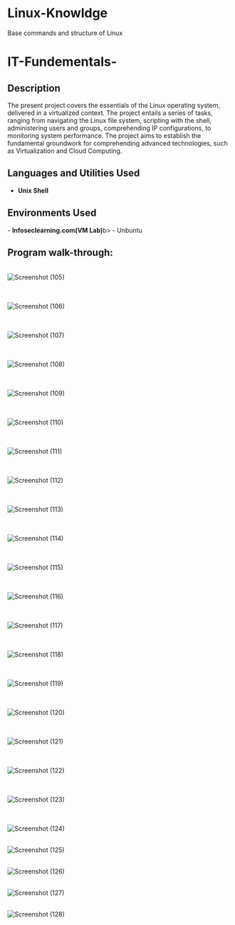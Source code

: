 # Linux-Knowldge
Base commands and structure of Linux 
# IT-Fundementals-

<h2>Description</h2>
The present project covers the essentials of the Linux operating system, delivered in a virtualized context. The project entails a series of tasks, ranging from navigating the Linux file system, scripting with the shell, 
administering users and groups, comprehending IP configurations, to monitoring system performance. The project aims to establish the fundamental groundwork for comprehending advanced technologies, such as Virtualization and Cloud Computing.
<br />


<h2>Languages and Utilities Used</h2>

- <b>Unix Shell</b> 


<h2>Environments Used </h2>
- <b>Infoseclearning.com(VM Lab)</b>b>
- <b></b>Unbuntu</b>



<h2>Program walk-through:</h2>

<p align="center">

<br />![Screenshot (105)](https://github.com/Radel024/Linux-Knowldge/assets/137848295/a80c85c3-2dd0-4382-84f7-74700ac8c035)
<br />
<br />
 

<br />![Screenshot (106)](https://github.com/Radel024/Linux-Knowldge/assets/137848295/823dfadd-3b1c-49b2-8d8f-b6fd8ca949e4)
<br />
<br />

<br />![Screenshot (107)](https://github.com/Radel024/Linux-Knowldge/assets/137848295/e75336db-a891-432b-bc3f-adc72327d4c9)
<br />
<br />

<br />![Screenshot (108)](https://github.com/Radel024/Linux-Knowldge/assets/137848295/d508397b-17c9-4f22-aad9-33a973da543f)
<br />
<br />

<br />![Screenshot (109)](https://github.com/Radel024/Linux-Knowldge/assets/137848295/32a81550-dd42-4451-809d-2a237e23fdb4)
<br />
<br />

<br />![Screenshot (110)](https://github.com/Radel024/Linux-Knowldge/assets/137848295/762199ad-7ec8-4965-a9cd-f221d038c782)
<br />
<br />

<br />![Screenshot (111)](https://github.com/Radel024/Linux-Knowldge/assets/137848295/700b2166-2fb5-4c12-841f-14d51d7f402d)
<br />
<br />

<br />![Screenshot (112)](https://github.com/Radel024/Linux-Knowldge/assets/137848295/98e264bd-897e-4b44-a0d4-1f9cd2372daa)
<br />
<br />

<br />![Screenshot (113)](https://github.com/Radel024/Linux-Knowldge/assets/137848295/edc3f70d-441b-49c7-b916-eef34d7927f7)
<br />
<br />

<br />![Screenshot (114)](https://github.com/Radel024/Linux-Knowldge/assets/137848295/7e8beb2e-d5e6-418c-9f5f-113843f183dd)
<br />
<br />

<br />![Screenshot (115)](https://github.com/Radel024/Linux-Knowldge/assets/137848295/472001ea-8b1c-4c98-9e07-cebcdaa49343)
<br />
<br />

<br />![Screenshot (116)](https://github.com/Radel024/Linux-Knowldge/assets/137848295/e7e6d9a6-ed73-415c-94cf-47649f998757)
<br />
<br />

<br />![Screenshot (117)](https://github.com/Radel024/Linux-Knowldge/assets/137848295/68191204-6bd5-4afa-9f42-7fba9a515c11)
<br />
<br />

<br />![Screenshot (118)](https://github.com/Radel024/Linux-Knowldge/assets/137848295/e9164555-9b8d-4384-a8f0-67b249954855)
<br />
<br />

<br />![Screenshot (119)](https://github.com/Radel024/Linux-Knowldge/assets/137848295/cf1570bc-719e-447d-8f31-15c94bfd9169)
<br />
<br />

<br />![Screenshot (120)](https://github.com/Radel024/Linux-Knowldge/assets/137848295/e62690ad-5143-4e6b-ba78-c031f79f5476)
<br />
<br />

<br />![Screenshot (121)](https://github.com/Radel024/Linux-Knowldge/assets/137848295/1e812cec-7cc4-4861-b738-86b3ba00ad56)
<br />
<br />

<br />![Screenshot (122)](https://github.com/Radel024/Linux-Knowldge/assets/137848295/af2f0dd1-83ee-4f5d-94dd-afd2aaa1a522)
<br />
<br />

<br />![Screenshot (123)](https://github.com/Radel024/Linux-Knowldge/assets/137848295/8b031776-6d34-47e5-ba61-318e4a302410)
<br />
<br />

<br />![Screenshot (124)](https://github.com/Radel024/Linux-Knowldge/assets/137848295/838a800e-55b9-469b-a10d-1d5ac17c01cb)
<br />

<br />![Screenshot (125)](https://github.com/Radel024/Linux-Knowldge/assets/137848295/653b4284-07ce-44c1-8e35-b5e47f328f65)
<br />

<br />![Screenshot (126)](https://github.com/Radel024/Linux-Knowldge/assets/137848295/62c055b4-5932-49dd-b909-e59236aad905)
<br />

<br />![Screenshot (127)](https://github.com/Radel024/Linux-Knowldge/assets/137848295/e9a1badf-087d-4cb6-b404-1df5242ac647)
<br />

<br />![Screenshot (128)](https://github.com/Radel024/Linux-Knowldge/assets/137848295/3aa24a8f-3785-4e1a-b764-b099444965b6)
<br />

<br />
<br />
<!--
 ```diff
- text in red
+ text in green
! text in orange
# text in gray
@@ text in purple (and bold)@@
```
--!>
